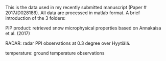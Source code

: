 This is the data used in my recently submitted manuscript (Paper # 2017JD028186). All data are processed in matlab format.
A brief introduction of the 3 folders:

PIP product: retrieved snow microphysical properties based on Annakaisa et al. (2017)

RADAR: radar PPI observations at 0.3 degree over Hyytiälä.

temperature: ground temperature observations
